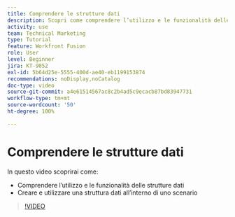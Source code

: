 ```yaml
---
title: Comprendere le strutture dati
description: Scopri come comprendere l’utilizzo e le funzionalità delle strutture dati e come creare e utilizzare una struttura dati all’interno di uno scenario, tutto in  [!DNL Adobe Workfront Fusion].
activity: use
team: Technical Marketing
type: Tutorial
feature: Workfront Fusion
role: User
level: Beginner
jira: KT-9052
exl-id: 5b64d25e-5555-400d-ae40-eb1199153874
recommendations: noDisplay,noCatalog
doc-type: video
source-git-commit: a4e61514567ac8c2b4ad5c9ecacb87bd83947731
workflow-type: tm+mt
source-wordcount: '50'
ht-degree: 100%

---
```


# Comprendere le strutture dati

In questo video scoprirai come:

* Comprendere l’utilizzo e le funzionalità delle strutture dati
* Creare e utilizzare una struttura dati all’interno di uno scenario

>[!VIDEO](https://video.tv.adobe.com/v/335293/?quality=12&learn=on)

